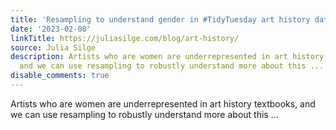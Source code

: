```yaml
---
title: 'Resampling to understand gender in #TidyTuesday art history data'
date: '2023-02-08'
linkTitle: https://juliasilge.com/blog/art-history/
source: Julia Silge
description: Artists who are women are underrepresented in art history textbooks,
  and we can use resampling to robustly understand more about this ...
disable_comments: true
---
```

Artists who are women are underrepresented in art history textbooks, and we can use resampling to robustly understand more about this ...